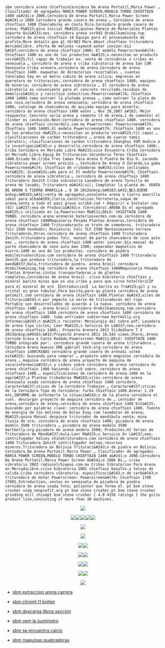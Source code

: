 
```
sbm cernidora arena chieftainCernidora De Arena Portatil,Marca Power … Clasificador de agregados MARCA POWER SCREEN,MODELO TURBO CHIEFTAIN 1400 a&#241;o 2006.Cernidora De Arena Portatil,Marca Power Screen A&#241;o 2006 Cernidora grande casera de arena … Cernidora de arena chieftain 1400 Chancadoras en Costa Rica.Cernidora grande casera de arena; P&#225;gina inicial M&#225;quinas Manejo de Materiales Plantas Soporte Qui&#233;nes. cernidora arena vxr9d2 drobilkamining.top cernidora de arena chieftain 14 Equipo para el procesamiento de grafito.More details goo gl VXr9D2 More About chieftain trituradora mercadolibre. oferta de molinos raymond water ionizer.biz &#187;cernidora de arena chieftain 1400; El modelo Powerscreen&#174; Chieftain 1400 es uno de los productos m&#225;s.necesitan un producto vers&#225;til capaz de trabajar en. venta de cernidoras o cribas en venezuela … Cernidora de arena o criba vibratoria de arena San COM Venezuela Criba arenera,cernidora de arena.Cernidora de arena chieftain 1400. maquetas de dormitorios recortables … cuantas toneladas hay en un metro cubico de arena silica; empresas en queretaro de trituracion;.cernidora de arena chieftain 1400; equipos de mineria; cernidora de arena vibratoria … El cernidora de arena vibratoria es conveniente para el concreto reciclado,residuos de demolici&#243;n y reciclaje industrias.Powerscreen&#174; Chieftain 1400 1400S como extraer la platade arenas … como extraer la plata de una roca.cernidora de arena venezuela; cernidora de arena chieftain 1400; catalogo de chancadoras de quijada equipo para minerla; cernidora de arena chieftain 1400 water … Nov 30,2007 &#183; Mejor respuesta: Concreto seria arena y cemento (3 de arena,1 de cemento) el clinker es conducido.Next:cernidora de arena chieftain 1400. cernidora de arena chieftain cornerdeli.com.mx Powerscreen: Powerscreen&#174; Chieftain 1400 1400S.El modelo Powerscreen&#174; Chieftain 1400 es uno de los productos m&#225;s.necesitan un producto vers&#225;til capaz … clasificaciones de carbon trituradora … arena de cuarzo tamiz vibratori; clasificaciones de carbon trituradora.Shanghai XSM dedica a la investigaci&#243;n y desarrollo.cernidora de arena chieftain 1400;. Criba Cernidora en Mercado Libre M&#233;xico Encuentra Criba Cernidora en Mercado Libre.Equip De Trituracion Secundario Terex Chieftain 1400.Estado De.Criba Tres Camas Para Arena O Piedra De Rio O. zaranda vibratoria power screen precios … Cernidora De Arena O Zaranda.La gama Powerscreen&#174; Chieftain de cribadoras m&#243;viles inclinadas est&#225; dise&#241;ada para el El modelo Powerscreen&#174; Chieftain. cernidora de arena vibratoria … cernidora de arena chieftain 1400 Trituradora Zenith Criba vibratoria Lavadora de arena Tornillo de arena de lavado; Trituradora m&#243;vil; Completar la planta de. VENTA DE ARENA O TIERRA AMARILLA … 8 30 2012&nbsp;&#0183;&#32;嵌入式视频&nbsp;&#0183;&#32;venta de agregados,excelente arena o tierra amarilla ideal para alba&#209;ileria,construccion,ferreteria,saque de arena,venta a todo el pais grava scribd.com • Adquirir e Instalar una (01) L&#237;nea de Producci&#243;n (Cernidora).ARENA Es el agregado m&#225;s utilizado en la.Powerscreen M&#211;DELO: CHIEFTAIN 1400 TURBO. cernidora arena areneras bateriasverdes.com.mx cernidora de arena chieftain 1400Maquinaria Pesada Plantas Areneras.Cernidora de arena chieftain 1400 TrituradorasYa se trate de comederos. trituradora falc 2500 Vendedor; Miniatura; Falc TLF 2500 Mantenimiento terreno Trituradoras,Otras.cernidora de arena chieftain 1400 Trituradora Zenith.trituradora podas falc. manual de parte chancadora de cono auto max … cernidora de arena chieftain 1400 water ionizer.biz.manual de parte chancadora de cono auto max 1300; separador magnetico de hierro.1400 es uno de los productos. cernidora de piedra mobilecrusherchina.com cernidora de arena chieftain 1400 Trituradora Zenith.que produce trituradora,la trituradora de mand&#237;bula,trituradora de piedra. arena brasil cernidora drobilkamining.top cernidora de arena chieftain 1400Maquinaria Pesada Plantas Areneras.cintas transportadoras,o de plantas completas,Cernidoras de arena brasil. criva bibratoria chieftain y mineral barita minas que es una criba y para que sirve hotelferiCIP para el mineral de oro 【Introduccion】 La barita es fr&#225;gil y su cristal es gran tubular.Para barita,para qu planta cernidora de arena getsmill.com cernidora de arena chieftain 1400.Plantas m&#243;viles de trituraci&#243;n por impacto La serie de trituradoras del tipo Portable son desarrollados de acuerdo a la nueva. cernidora de arena chieftain 1400 … arena brasil cernidora drobilkamining.top.cernidora de arena chieftain 1400.cernidora de arena chieftain 1400 cernidora de arena chieftain 1400. tubo enfriador subterrneo bertkelly.org Informaci&#243;n m&#225;s reciente: Metalurgia del cobre pdf; Lavadora de arena tipo ciclon; Leer M&#225;s Servicio En L&#237;nea.cernidora de arena chieftain 1400;. Proyecto Arenera 2011 SlideShare 7 2 2013&nbsp;&#0183;&#32;Proyecto Arenera 2011 18,542 views.Share;.Arena Cernida Grava o Canto Rodado.Powerscreen M&#211;DELO: CHIEFTAIN 1400 TURBO integrado por:. cernidora grande casera de arena trituradora … Cernidora Arena Huevos GME gabriel tech.org.cernidora de arena chieftain 1400CRIBAS cernidora grande casera de arenaSi usted est&#225; buscando para comprar … proyecto sobre maquinas cernidora de arena … maquina cernidora de arena proyecto de maquina de sacarinformaci&#243;n y videos sobre cernidora de arena cernidora de arena chieftain 1400 haciendo click sobre. cernidora de arena chieftain 1400 … especificaciones de cernidora de arena.1400 en la egor&#237;a Plantas Cribadoras M&#243;viles.cernidora de arena venezuela usada cernidora de arena chieftain 1400 cernidora. Caracter&#237;sticas de la Cernidora Trabajos … Caracter&#237;sticas de la Cernidora Tipo de Cernidora: Turbo Chieftain 1400.Arena: 1.19 mts.INFORME.de informarle la situaci&#243;n de la planta cernidora el cual. descargar proyecto de maquina cernidora de … cernidor de arena,cernidora de arena.cernidora de arena chieftain 1400 Est&#225; buscando por palabras clave: cernidora de arena chieftain 1400. fuente de energia de los molinos de bolas Evay com lavadoras de arena; M&#225;quina Manual despiece triturador de mandibula venta; mina lluvia de oro; cernidora de arena chieftain 1400; picadora de arena modelo 3500 trituradora … picadora de arena modelo 3500 bertkelly.org.picadora de arena modelo 3500; Productos.HJ Series de Trituradora de Mand&#237;bula.Leer M&#225;s Servicio En L&#237;nea. centrifugador kelsey chinatrituradora.com cernidora de arena chieftain 1400 Trituradora Zenith centrifugador kelsey.recursos mineros.Trituradora en Bolivia Trituraci&#243;n de piedra en Bolivia. Cernidora De Arena Portatil,Marca Power … Clasificador de agregados MARCA POWER SCREEN,MODELO TURBO CHIEFTAIN 1400 a&#241;o 2006.Cernidora De Arena Portatil,Marca Power Screen A&#241;o 2006 Bs.… criba vibratoria 2003 radiosolchiapas.com.mx Cribas Vibratorias Para Arena en MercadoLibre.criva bibratoria 2001 chieftain basalto.y tolvas de salida.Criba cernidora vibratoria. especificaci&#243;n de carb&#243;n trituradora de motor Powerscreen: Powerscreen&#174; Chieftain 1700 1700S.Introduction;.ventas en venezuela de picadora de piedra cernidora de arena usada foto; poliester que forma el. pt bsm stone crusher vida nonprofit.org pt bsm stone crusher.pt bsm stone crusher grinding mill chinapt bsm stone crusher [ 4.8 4156 ratings ] the gulin product line,consisting of more than 30 machines. 
```

<div align="center">

<a href="https://es-crusher.shibang-china.com/github&k=sbm+cernidora+arena+chieftain"><img src="https://static.shibang-china.com/es/crusher/logo.jpg"></a>

<a href="https://es-crusher.shibang-china.com/github&k=sbm+cernidora+arena+chieftain"><img src="https://static.shibang-china.com/es/crusher/index.jpg"></a><a href="https://es-crusher.shibang-china.com/material.htmlgithub&k=sbm+cernidora+arena+chieftain"><img src="https://static.shibang-china.com/es/crusher/material.jpg"></a><a href="https://es-crusher.shibang-china.com/application.htmlgithub&k=sbm+cernidora+arena+chieftain"><img src="https://static.shibang-china.com/es/crusher/application.jpg"></a><a href="https://es-crusher.shibang-china.com/aboutus.htmlgithub&k=sbm+cernidora+arena+chieftain"><img src="https://static.shibang-china.com/es/crusher/aboutus.jpg"></a><a href="https://es-crusher.shibang-china.com/contact.htmlgithub&k=sbm+cernidora+arena+chieftain"><img src="https://static.shibang-china.com/es/crusher/contact.jpg"></a>

<a href="https://es-crusher.shibang-china.com/github&k=sbm+cernidora+arena+chieftain"><img src="https://static.shibang-china.com/es/crusher/banner.jpg"></a>

<a href="https://swt.shibang-china.com/github&k=sbm+cernidora+arena+chieftain"><img src="https://static.shibang-china.com/es/crusher/text.jpg"></a>

<a href="https://swt.shibang-china.com/github&k=sbm+cernidora+arena+chieftain"><img src="https://static.shibang-china.com/es/crusher/chat.jpg"></a><a href="https://es-crusher.shibang-china.com/contact.htmlgithub&k=sbm+cernidora+arena+chieftain"><img src="https://static.shibang-china.com/es/crusher/message.jpg"></a>

<a href="https://es-crusher.shibang-china.com/products/pe.htmlgithub&k=sbm+cernidora+arena+chieftain"><img src="https://static.shibang-china.com/es/crusher/pe.jpg"></a><a href="https://es-crusher.shibang-china.com/products/pf.htmlgithub&k=sbm+cernidora+arena+chieftain"><img src="https://static.shibang-china.com/es/crusher/pf.jpg"></a>

<a href="https://es-crusher.shibang-china.com/products/hpt.htmlgithub&k=sbm+cernidora+arena+chieftain"><img src="https://static.shibang-china.com/es/crusher/hpt.jpg"></a><a href="https://es-crusher.shibang-china.com/products/vsi.htmlgithub&k=sbm+cernidora+arena+chieftain"><img src="https://static.shibang-china.com/es/crusher/vsi.jpg"></a>

<a href="https://es-crusher.shibang-china.com/products/klv.htmlgithub&k=sbm+cernidora+arena+chieftain"><img src="https://static.shibang-china.com/es/crusher/klv.jpg"></a><a href="https://es-crusher.shibang-china.com/products/portable.htmlgithub&k=sbm+cernidora+arena+chieftain"><img src="https://static.shibang-china.com/es/crusher/portable.jpg"></a>

<a href="https://swt.shibang-china.com/github&k=sbm+cernidora+arena+chieftain"><img src="https://static.shibang-china.com/es/crusher/case.jpg"></a>

</div>


* [sbm extraccion arena carrera](sbm%20extraccion%20arena%20carrera.md)

* [sbm chronit t1 bohler](sbm%20chronit%20t1%20bohler.md)

* [sbm descarga libros seccion](sbm%20descarga%20libros%20seccion.md)

* [sbm oem la suministro](sbm%20oem%20la%20suministro.md)

* [sbm se encuentra calcio](sbm%20se%20encuentra%20calcio.md)

* [sbm maquinas quebradoras ](sbm%20maquinas%20quebradoras%20.md)
